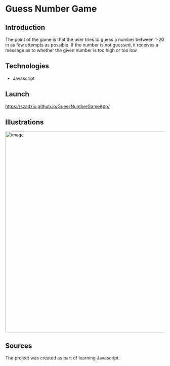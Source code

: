 # Guess Number Game

## Introduction
The point of the game is that the user tries to guess a number between 1-20 in as few attempts as possible. If the number is not guessed, it receives a message as to whether the given number is too high or too low.

## Technologies
* Javascript

## Launch

https://szadziu.github.io/GuessNumberGameApp/

## Illustrations

<img width="637" alt="image" src="https://user-images.githubusercontent.com/73105872/155892737-fad46fab-27b3-40f8-8c89-bb6c068af466.png">

## Sources

The project was created as part of learning Javascript.
